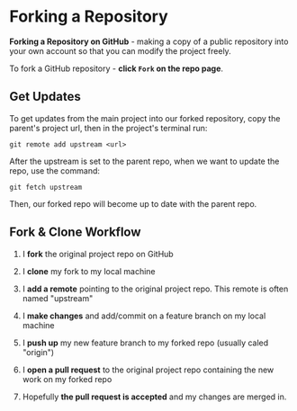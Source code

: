 # Forking a Repository

**Forking a Repository on GitHub** - making a copy of a public repository into your own account so that you can modify the project freely.

To fork a GitHub repository - **click `Fork` on the repo page**.

## Get Updates

To get updates from the main project into our forked repository, copy the parent's project url, then in the project's terminal run:

```
git remote add upstream <url>
```

After the upstream is set to the parent repo, when we want to update the repo, use the command:

```
git fetch upstream
```

Then, our forked repo will become up to date with the parent repo.

## Fork & Clone Workflow

1. I **fork** the original project repo on GitHub

2. I **clone** my fork to my local machine

3. I **add a remote** pointing to the original project repo. This remote is often named "upstream"

4. I **make changes** and add/commit on a feature branch on my local machine

5. I **push up** my new feature branch to my forked repo (usually caled "origin")

6. I **open a pull request** to the original project repo containing the new work on my forked repo

7. Hopefully **the pull request is accepted** and my changes are merged in.
